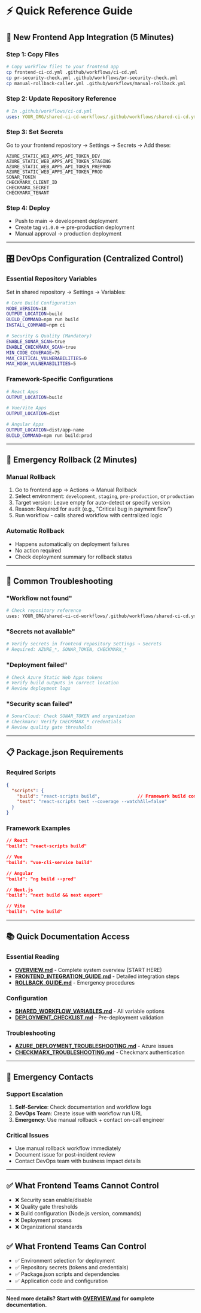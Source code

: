 # ⚡ Quick Reference Guide

## 🚀 **New Frontend App Integration (5 Minutes)**

### **Step 1: Copy Files**
```bash
# Copy workflow files to your frontend app
cp frontend-ci-cd.yml .github/workflows/ci-cd.yml
cp pr-security-check.yml .github/workflows/pr-security-check.yml
cp manual-rollback-caller.yml .github/workflows/manual-rollback.yml
```

### **Step 2: Update Repository Reference**
```yaml
# In .github/workflows/ci-cd.yml
uses: YOUR_ORG/shared-ci-cd-workflows/.github/workflows/shared-ci-cd.yml@main
```

### **Step 3: Set Secrets**
Go to your frontend repository → Settings → Secrets → Add these:
```
AZURE_STATIC_WEB_APPS_API_TOKEN_DEV
AZURE_STATIC_WEB_APPS_API_TOKEN_STAGING  
AZURE_STATIC_WEB_APPS_API_TOKEN_PREPROD
AZURE_STATIC_WEB_APPS_API_TOKEN_PROD
SONAR_TOKEN
CHECKMARX_CLIENT_ID
CHECKMARX_SECRET
CHECKMARX_TENANT
```

### **Step 4: Deploy**
- Push to main → development deployment
- Create tag `v1.0.0` → pre-production deployment
- Manual approval → production deployment

---

## 🎛️ **DevOps Configuration (Centralized Control)**

### **Essential Repository Variables**
Set in shared repository → Settings → Variables:
```bash
# Core Build Configuration
NODE_VERSION=18
OUTPUT_LOCATION=build
BUILD_COMMAND=npm run build
INSTALL_COMMAND=npm ci

# Security & Quality (Mandatory)
ENABLE_SONAR_SCAN=true
ENABLE_CHECKMARX_SCAN=true
MIN_CODE_COVERAGE=75
MAX_CRITICAL_VULNERABILITIES=0
MAX_HIGH_VULNERABILITIES=5
```

### **Framework-Specific Configurations**
```bash
# React Apps
OUTPUT_LOCATION=build

# Vue/Vite Apps
OUTPUT_LOCATION=dist

# Angular Apps
OUTPUT_LOCATION=dist/app-name
BUILD_COMMAND=npm run build:prod
```

---

## 🔄 **Emergency Rollback (2 Minutes)**

### **Manual Rollback**
1. Go to frontend app → Actions → Manual Rollback
2. Select environment: `development`, `staging`, `pre-production`, or `production`
3. Target version: Leave empty for auto-detect or specify version
4. Reason: Required for audit (e.g., "Critical bug in payment flow")
5. Run workflow - calls shared workflow with centralized logic

### **Automatic Rollback**
- Happens automatically on deployment failures
- No action required
- Check deployment summary for rollback status

---

## 🔧 **Common Troubleshooting**

### **"Workflow not found"**
```bash
# Check repository reference
uses: YOUR_ORG/shared-ci-cd-workflows/.github/workflows/shared-ci-cd.yml@main
```

### **"Secrets not available"**
```bash
# Verify secrets in frontend repository Settings → Secrets
# Required: AZURE_*, SONAR_TOKEN, CHECKMARX_*
```

### **"Deployment failed"**
```bash
# Check Azure Static Web Apps tokens
# Verify build outputs in correct location
# Review deployment logs
```

### **"Security scan failed"**
```bash
# SonarCloud: Check SONAR_TOKEN and organization
# Checkmarx: Verify CHECKMARX_* credentials
# Review quality gate thresholds
```

---

## 📋 **Package.json Requirements**

### **Required Scripts**
```json
{
  "scripts": {
    "build": "react-scripts build",              // Framework build command
    "test": "react-scripts test --coverage --watchAll=false"
  }
}
```

### **Framework Examples**
```json
// React
"build": "react-scripts build"

// Vue
"build": "vue-cli-service build"

// Angular  
"build": "ng build --prod"

// Next.js
"build": "next build && next export"

// Vite
"build": "vite build"
```

---

## 📚 **Quick Documentation Access**

### **Essential Reading**
- **[OVERVIEW.md](OVERVIEW.md)** - Complete system overview (START HERE)
- **[FRONTEND_INTEGRATION_GUIDE.md](FRONTEND_INTEGRATION_GUIDE.md)** - Detailed integration steps
- **[ROLLBACK_GUIDE.md](ROLLBACK_GUIDE.md)** - Emergency procedures

### **Configuration**
- **[SHARED_WORKFLOW_VARIABLES.md](SHARED_WORKFLOW_VARIABLES.md)** - All variable options
- **[DEPLOYMENT_CHECKLIST.md](DEPLOYMENT_CHECKLIST.md)** - Pre-deployment validation

### **Troubleshooting**
- **[AZURE_DEPLOYMENT_TROUBLESHOOTING.md](AZURE_DEPLOYMENT_TROUBLESHOOTING.md)** - Azure issues
- **[CHECKMARX_TROUBLESHOOTING.md](CHECKMARX_TROUBLESHOOTING.md)** - Checkmarx authentication

---

## 🚨 **Emergency Contacts**

### **Support Escalation**
1. **Self-Service**: Check documentation and workflow logs
2. **DevOps Team**: Create issue with workflow run URL
3. **Emergency**: Use manual rollback + contact on-call engineer

### **Critical Issues**
- Use manual rollback workflow immediately
- Document issue for post-incident review
- Contact DevOps team with business impact details

---

## ✅ **What Frontend Teams Cannot Control**

- ❌ Security scan enable/disable
- ❌ Quality gate thresholds
- ❌ Build configuration (Node.js version, commands)
- ❌ Deployment process
- ❌ Organizational standards

## ✅ **What Frontend Teams Can Control**

- ✅ Environment selection for deployment
- ✅ Repository secrets (tokens and credentials)
- ✅ Package.json scripts and dependencies
- ✅ Application code and configuration

---

**Need more details? Start with [OVERVIEW.md](OVERVIEW.md) for complete documentation.**